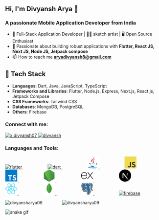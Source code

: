 

<h2 align="start">Hi, I'm Divyansh Arya 👋</h2>

<h3 align="start">A passionate Mobile Application Developer from India</h3>

- 🎯 Full-Stack Application Developer | ✍🏻 sketch artist | 🖥️ Open Source Enthusiast 
- 🌟 Passionate about building robust applications with **Flutter, React JS, Next JS, Node JS, Jetpack compose**
- 📫 How to reach me **aryadivyansh8@gmail.com**

<h2 align="left">🚀 Tech Stack</h2>

- **Languages**: Dart, Java, JavaScript, TypeScript
- **Frameworks and Libraries**: Flutter, Node.js, Express, Next.js, React.js, Jetpack Compose
- **CSS Frameworks**: Tailwind CSS
- **Databases**: MongoDB, PostgreSQL
- **Others**: Firebase

<h3 align="left">Connect with me:</h3>
<p align="left">
  <a href="https://instagram.com/x.divyansh07" target="blank">
    <img align="center" src="https://raw.githubusercontent.com/rahuldkjain/github-profile-readme-generator/master/src/images/icons/Social/instagram.svg" alt="x.divyansh07" height="30" width="40" />
  </a>
  <a href="https://www.linkedin.com/in/divyansh-4a25b2284/" target="blank">
    <img align="center" src="https://cdn-icons-png.flaticon.com/128/3536/3536505.png" alt="divyansh" height="30" width="30" />
  </a>
</p>



<h3 align="left">Languages and Tools:</h3>

<p align="left">
   <a href="https://flutter.dev" target="_blank" rel="noreferrer" style="margin-right: 80px;">
    <img src="https://www.vectorlogo.zone/logos/flutterio/flutterio-icon.svg" alt="flutter" width="40" height="40"/>
  </a>
  <a href="https://dart.dev" target="_blank" rel="noreferrer" style="margin-right: 80px;">
    <img src="https://www.vectorlogo.zone/logos/dartlang/dartlang-icon.svg" alt="dart" width="40" height="40"/>
  </a>
  <a href="https://www.java.com" target="_blank" rel="noreferrer" style="margin-right: 80px;">
    <img src="https://raw.githubusercontent.com/devicons/devicon/master/icons/java/java-original.svg" alt="java" width="40" height="40"/>
  </a>
  <a href="https://developer.mozilla.org/en-US/docs/Web/JavaScript" target="_blank" rel="noreferrer" style="margin-right: 80px;">
    <img src="https://raw.githubusercontent.com/devicons/devicon/master/icons/javascript/javascript-original.svg" alt="javascript" width="40" height="40"/>
  </a>
  <a href="https://www.typescriptlang.org/" target="_blank" rel="noreferrer" style="margin-right: 80px;">
    <img src="https://raw.githubusercontent.com/devicons/devicon/master/icons/typescript/typescript-original.svg" alt="typescript" width="40" height="40"/>
  </a>
 
  <a href="https://nodejs.org/en/" target="_blank" rel="noreferrer" style="margin-right: 80px;">
    <img src="https://raw.githubusercontent.com/devicons/devicon/master/icons/nodejs/nodejs-original.svg" alt="nodejs" width="40" height="40"/>
  </a>
  <a href="https://expressjs.com/" target="_blank" rel="noreferrer" style="margin-right: 80px;">
    <img src="https://raw.githubusercontent.com/devicons/devicon/master/icons/express/express-original.svg" alt="express" width="40" height="40"/>
  </a>
  <a href="https://nextjs.org/" target="_blank" rel="noreferrer" style="margin-right: 80px;">
    <img src="https://raw.githubusercontent.com/devicons/devicon/master/icons/nextjs/nextjs-original.svg" alt="nextjs" width="40" height="40"/>
  </a>
  <a href="https://reactjs.org/" target="_blank" rel="noreferrer" style="margin-right: 80px;">
    <img src="https://raw.githubusercontent.com/devicons/devicon/master/icons/react/react-original.svg" alt="react" width="40" height="40"/>
  </a>
  <a href="https://www.mongodb.com/" target="_blank" rel="noreferrer" style="margin-right: 80px;">
    <img src="https://raw.githubusercontent.com/devicons/devicon/master/icons/mongodb/mongodb-original.svg" alt="mongodb" width="40" height="40"/>
  </a>
  <a href="https://www.postgresql.org/" target="_blank" rel="noreferrer" style="margin-right: 80px;">
    <img src="https://raw.githubusercontent.com/devicons/devicon/master/icons/postgresql/postgresql-original.svg" alt="postgresql" width="40" height="40"/>
  </a>
  <a href="https://firebase.google.com/" target="_blank" rel="noreferrer">
    <img src="https://www.vectorlogo.zone/logos/firebase/firebase-icon.svg" alt="firebase" width="40" height="40"/>
  </a>
</p>

<p align="left">
  <img src="https://github-readme-stats.vercel.app/api/top-langs?username=divyansharya09&show_icons=true&locale=en&layout=compact" 
       alt="divyansharya09" 
       height="180" 
       style="margin-right: 60px;" />
  <img src="https://github-readme-stats.vercel.app/api?username=divyansharya09&show_icons=true&locale=en" 
       alt="divyansharya09" 
       height="180" />
</p>


![snake gif](https://github.com/DivyanshArya09/DivyanshArya09/blob/output/github-contribution-grid-snake.svg)


